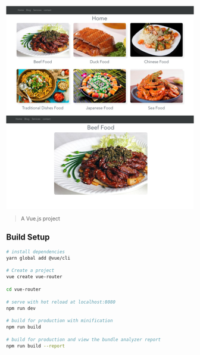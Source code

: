 <div align="center">
  <img src="src/assets/images/readme1.jpeg" alt="text" title="Title" />
</div>

<div align="center">
  <img src="src/assets/images/readme2.jpeg" alt="text" title="Title" />
</div>




> A Vue.js project

## Build Setup

``` bash
# install dependencies
yarn global add @vue/cli

# Create a project
vue create vue-router

cd vue-router

# serve with hot reload at localhost:8080
npm run dev

# build for production with minification
npm run build

# build for production and view the bundle analyzer report
npm run build --report
```
